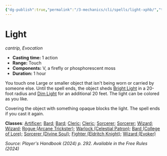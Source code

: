 ```yaml
---
{"dg-publish":true,"permalink":"/3-mechanics/cli/spells/light-xphb/","tags":["ttrpg-cli/compendium/src/5e/xphb","ttrpg-cli/spell/class/artificer","ttrpg-cli/spell/class/bard","ttrpg-cli/spell/class/cleric","ttrpg-cli/spell/class/sorcerer","ttrpg-cli/spell/class/wizard","ttrpg-cli/spell/feat/artificer-initiate","ttrpg-cli/spell/feat/blessed-warrior","ttrpg-cli/spell/feat/magic-initiate","ttrpg-cli/spell/level/cantrip","ttrpg-cli/spell/optfeature/pact-of-the-tome","ttrpg-cli/spell/race/aasimar","ttrpg-cli/spell/race/elf","ttrpg-cli/spell/school/evocation","ttrpg-cli/spell/subclass/arcane-trickster","ttrpg-cli/spell/subclass/celestial-patron","ttrpg-cli/spell/subclass/college-of-lore","ttrpg-cli/spell/subclass/divine-soul","ttrpg-cli/spell/subclass/eldritch-knight","ttrpg-cli/spell/subclass/evoker"],"created":"2025-03-01T17:25:23.823-05:00","updated":"2025-03-25T22:27:48.478-04:00"}
---
```


# Light
*cantrip, Evocation*  


- **Casting time:** 1 action
- **Range:** Touch
- **Components:** V, a firefly or phosphorescent moss
- **Duration:** 1 hour

You touch one Large or smaller object that isn't being worn or carried by someone else. Until the spell ends, the object sheds [Bright Light](3-Mechanics/CLI/rules/variant-rules/bright-light-xphb.md) in a 20-foot radius and [Dim Light](3-Mechanics/CLI/rules/variant-rules/dim-light-xphb.md) for an additional 20 feet. The light can be colored as you like.

Covering the object with something opaque blocks the light. The spell ends if you cast it again.

**Classes**: [Artificer](list-spells-classes-artificer); [Bard](list-spells-classes-bard); [Bard](list-spells-classes-bard); [Cleric](list-spells-classes-cleric); [Cleric](list-spells-classes-cleric); [Sorcerer](list-spells-classes-sorcerer); [Sorcerer](list-spells-classes-sorcerer); [Wizard](list-spells-classes-wizard); [Wizard](list-spells-classes-wizard); [Rogue (Arcane Trickster)](list-spells-classes-rogue-xphb-arcane-trickster-xphb); [Warlock (Celestial Patron)](list-spells-classes-warlock-xphb-celestial-patron-xphb); [Bard (College of Lore)](list-spells-classes-bard-xphb-college-of-lore-xphb); [Sorcerer (Divine Soul)](list-spells-classes-sorcerer-xphb-divine-soul-xge); [Fighter (Eldritch Knight)](list-spells-classes-fighter-xphb-eldritch-knight-xphb); [Wizard (Evoker)](list-spells-classes-wizard-xphb-evoker-xphb)

*Source: Player's Handbook (2024) p. 292. Available in the Free Rules (2024)*